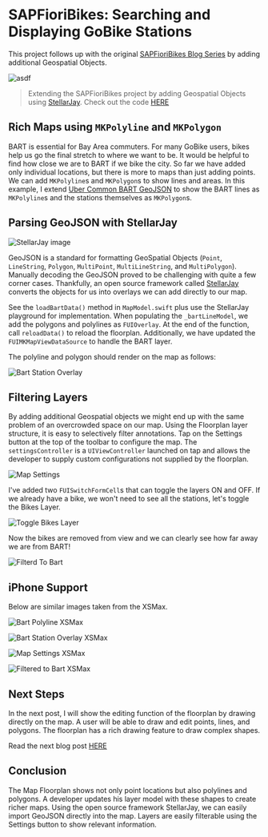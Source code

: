 # SAPFioriBikes: Searching and Displaying GoBike Stations

This project follows up with the original [SAPFioriBikes Blog Series](https://github.wdf.sap.corp/i860364/SAPFioriBikes/blob/master/SAPFioriBikesBlog.md) by adding additional Geospatial Objects.

![asdf](ReadMeImages/BartPolyline.png)

> Extending the SAPFioriBikes project by adding Geospatial Objects using [StellarJay](https://github.com/sstadelman/stellarjay). Check out the code [HERE](https://github.wdf.sap.corp/i860364/SAPFioriBikes)



## Rich Maps using `MKPolyline` and `MKPolygon`

BART is essential for Bay Area commuters.  For many GoBike users, bikes help us go the final stretch to where we want to be.  It would be helpful to find how close we are to BART if we bike the city.  So far we have added only individual locations, but there is more to maps than just adding points.  We can add `MKPolyline`s and `MKPolygon`s to show lines and areas.  In this example, I extend [Uber Common BART GeoJSON](https://github.com/uber-common/deck.gl-data/blob/master/website/bart.geo.json) to show the BART lines as `MKPolyline`s and the stations themselves as `MKPolygon`s.

## Parsing GeoJSON with StellarJay

![StellarJay image](ReadMeImages/StellarJay.png)

GeoJSON is a standard for formatting GeoSpatial Objects (`Point`, `LineString`, `Polygon`, `MultiPoint`, `MultiLineString`, and `MultiPolygon`).  Manually decoding the GeoJSON proved to be challenging with quite a few corner cases.  Thankfully, an open source framework called [StellarJay](https://github.com/sstadelman/stellarjay) converts the objects for us into overlays we can add directly to our map.  

See the `loadBartData()` method in `MapModel.swift` plus use the StellarJay playground for implementation.  When populating the `_bartLineModel`, we add the polygons and polylines as `FUIOverlay`. At the end of the function, call `reloadData()` to reload the floorplan. Additionally, we have updated the `FUIMKMapViewDataSource` to handle the BART layer.

The polyline and polygon should render on the map as follows:

![Bart Station Overlay](ReadMeImages/BartStationOverlay.png)

## Filtering Layers

By adding additional Geospatial objects we might end up with the same problem of an overcrowded space on our map.  Using the Floorplan layer structure, it is easy to selectively filter annotations.  Tap on the Settings button at the top of the toolbar to configure the map.  The `settingsController` is a `UIViewController` launched on tap and allows the developer to supply custom configurations not supplied by the floorplan.

![Map Settings](ReadMeImages/MapSettings.png)

I've added two `FUISwitchFormCell`s that can toggle the layers ON and OFF.  If we already have a bike, we won't need to see all the stations, let's toggle the Bikes Layer.

![Toggle Bikes Layer](ReadMeImages/ToggleBikes.png)

Now the bikes are removed from view and we can clearly see how far away we are from BART!

![Filterd To Bart](ReadMeImages/FilteredToBart.png)

## iPhone Support

Below are similar images taken from the XSMax.

![Bart Polyline XSMax](ReadMeImages/BartPolylineXSMax.png)

![Bart Station Overlay XSMax](ReadMeImages/BartStationOverlayXSMax.png)

![Map Settings XSMax](ReadMeImages/MapSettingsXSMax.png)

![Filtered to Bart XSMax](ReadMeImages/FilteredToBartXSMax.png)

## Next Steps

In the next post, I will show the editing function of the floorplan by drawing directly on the map.  A user will be able to draw and edit points, lines, and polygons.  The floorplan has a rich drawing feature to draw complex shapes.

Read the next blog post [HERE](https://github.com/alextakahashi/SAPFioriBikes/blob/master/SAPFioriBikesBlogGeospatialObjects.md)

## Conclusion

The Map Floorplan shows not only point locations but also polylines and polygons.  A developer updates his layer model with these shapes to create richer maps.  Using the open source framework StellarJay, we can easily import GeoJSON directly into the map.  Layers are easily filterable using the Settings button to show relevant information.
